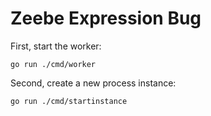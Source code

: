 # Zeebe Expression Bug

First, start the worker:

```shell
go run ./cmd/worker
```

Second, create a new process instance:

```shell
go run ./cmd/startinstance
```

